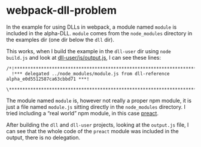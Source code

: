 # webpack-dll-problem

In the example for using DLLs in webpack, a module named `module` is included in the 
alpha-DLL. `module` comes from the `node_modules` directory in the examples dir (one dir 
below the `dll` dir).

This works, when I build the example in the `dll-user` dir using `node build.js` and
look at [dll-user/js/output.js](dll-user/js/output.js), I can see these lines:

```
/*!*****************************************************************************************!*\
  !*** delegated ../node_modules/module.js from dll-reference alpha_e0d5512587ca63cbbd71 ***!
  \*****************************************************************************************/
```

The module named `module` is, however not really a proper npm module, it is just a file named
`module.js` sitting directly in the `node_modules` directory. I tried including a “real world”
npm module, in this case [preact](https://www.npmjs.com/package/preact).

After building the `dll` and `dll-user` projects, looking at the `output.js` file, I can see that
the whole code of the `preact` module was included in the output, there is no delegation.

